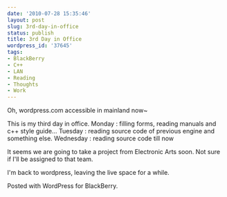 ```yaml
---
date: '2010-07-28 15:35:46'
layout: post
slug: 3rd-day-in-office
status: publish
title: 3rd Day in Office
wordpress_id: '37645'
tags:
- BlackBerry
- C++
- LAN
- Reading
- Thoughts
- Work
---
```


Oh, wordpress.com accessible in mainland now~

This is my third day in office.
Monday : filling forms, reading manuals and c++ style guide...
Tuesday : reading source code of previous engine
    and something else.
Wednesday : reading source code till now

It seems we are going to take a project from Electronic Arts soon. Not sure if I'll be assigned to that team.

I'm back to wordpress, leaving the live space for a while.

Posted with WordPress for BlackBerry.
